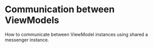﻿# Communication between ViewModels

How to communicate between ViewModel instances using shared a messenger instance.
